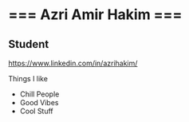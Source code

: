 # === Azri Amir Hakim ===

## Student

https://www.linkedin.com/in/azrihakim/

Things I like
* Chill People
* Good Vibes
* Cool Stuff
